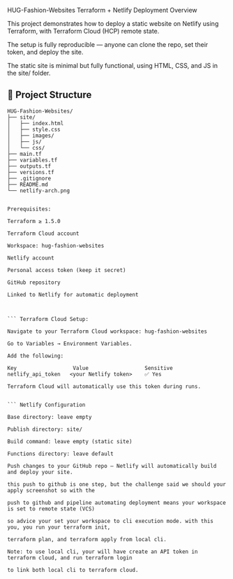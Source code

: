 
HUG-Fashion-Websites Terraform + Netlify Deployment
Overview

This project demonstrates how to deploy a static website on Netlify using Terraform, with Terraform Cloud (HCP) remote state.

The setup is fully reproducible — anyone can clone the repo, set their token, and deploy the site.

The static site is minimal but fully functional, using HTML, CSS, and JS in the site/ folder.



## 📂 Project Structure

```plaintext
HUG-Fashion-Websites/
├── site/
│   ├── index.html
│   ├── style.css
│   ├── images/
│   ├── js/
│   └── css/
├── main.tf
├── variables.tf
├── outputs.tf
├── versions.tf
├── .gitignore
├── README.md
└── netlify-arch.png


Prerequisites:

Terraform ≥ 1.5.0

Terraform Cloud account

Workspace: hug-fashion-websites

Netlify account

Personal access token (keep it secret)

GitHub repository

Linked to Netlify for automatic deployment



``` Terraform Cloud Setup:

Navigate to your Terraform Cloud workspace: hug-fashion-websites

Go to Variables → Environment Variables.

Add the following:

Key	                 Value	                Sensitive
netlify_api_token	<your Netlify token>	✅ Yes

Terraform Cloud will automatically use this token during runs.


``` Netlify Configuration

Base directory: leave empty

Publish directory: site/

Build command: leave empty (static site)

Functions directory: leave default

Push changes to your GitHub repo — Netlify will automatically build and deploy your site.

this push to github is one step, but the challenge said we should your apply screenshot so with the 

push to github and pipeline automating deployment means your workspace is set to remote state (VCS)

so advice your set your workspace to cli execution mode. with this you, you run your terraform init, 

terraform plan, and terraform apply from local cli.

Note: to use local cli, your will have create an API token in terraform cloud, and run terraform login 

to link both local cli to terraform cloud.
